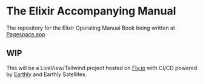 # The Elixir Accompanying Manual
The repository for the Elixir Operating Manual Book being written at [Pagespace.app](https://pagespace.app)

## WIP
This will be a LiveView/Tailwind project hosted on [Fly.io](https://fly.io) with CI/CD powered by [Earthly](https://earthly.dev) and Earthly Satellites.
